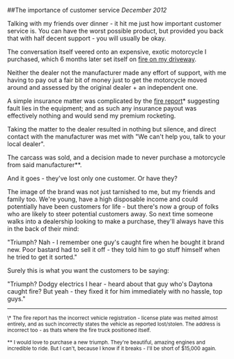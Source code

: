 ##The importance of customer service
_December 2012_

Talking with my friends over dinner - it hit me just how important customer service is. You can have the worst possible product, but provided you back that with half decent support - you will usually be okay.

The conversation itself veered onto an expensive, exotic motorcycle I purchased, which 6 months later set itself on [fire on my driveway](https://twitter.com/i/#!/shazamjad/media/slideshow?url=pic.twitter.com%2FJ5Wx5mF8).

Neither the dealer not the manufacturer made any effort of support, with me having to pay out a fair bit of money just to get the motorcycle moved around and assessed by the original dealer + an independent one.

A simple insurance matter was complicated by the [fire report](http://media.shazamjad.com/lfbg-report.pdf)* suggesting fault lies in the equipment; and as such any insurance payout was effectively nothing and would send my premium rocketing.

Taking the matter to the dealer resulted in nothing but silence, and direct contact with the manufacturer was met with "We can't help you, talk to your local dealer".

The carcass was sold, and a decision made to never purchase a motorcycle from said manufacturer**.

And it goes - they've lost only one customer. Or have they?

The image of the brand was not just tarnished to me, but my friends and family too. We're young, have a high disposable income and could potentially have been customers for life - but there's now a group of folks who are likely to steer potential customers away. So next time someone walks into a dealership looking to make a purchase, they'll always have this in the back of their mind: 

"Triumph? Nah - I remember one guy's caught fire when he bought it brand new. Poor bastard had to sell it off - they told him to go stuff himself when he tried to get it sorted."

Surely this is what you want the customers to be saying:

"Triumph? Dodgy electrics I hear - heard about that guy who's Daytona caught fire? But yeah - they fixed it for him immediately with no hassle, top guys."

---
<small>
\* The fire report has the incorrect vehicle registration - license plate was melted almost entirely, and as such incorrectly states the vehicle as reported lost/stolen. The address is incorrect too - as thats where the fire truck positioned itself.

** I would love to purchase a new triumph. They're beautiful, amazing engines and incredible to ride. But I can't, because I know if it breaks - I'll be short of $15,000 again.
</small>